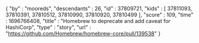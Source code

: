 {
  "by" : "mooreds",
  "descendants" : 26,
  "id" : 37809721,
  "kids" : [ 37811093, 37810391, 37810512, 37810990, 37810920, 37810499 ],
  "score" : 109,
  "time" : 1696766408,
  "title" : "Homebrew to deprecate and add caveat for HashiCorp",
  "type" : "story",
  "url" : "https://github.com/Homebrew/homebrew-core/pull/139538"
}
